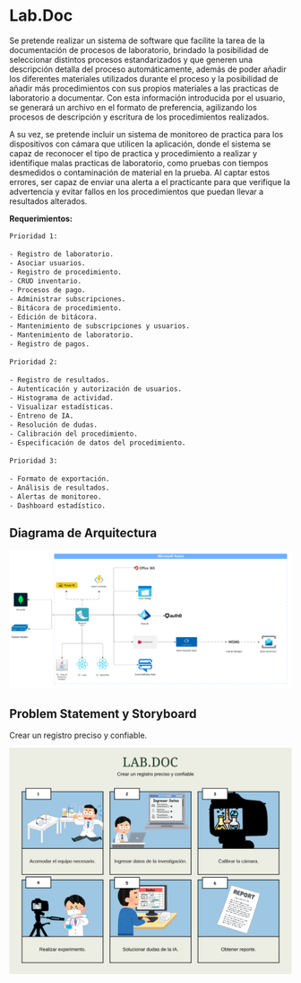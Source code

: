 # Lab.Doc

Se pretende realizar un sistema de software que facilite la tarea de la documentación de procesos de laboratorio, brindado la posibilidad de seleccionar distintos procesos estandarizados y que generen una descripción detalla del proceso automáticamente, además de poder añadir los diferentes materiales utilizados durante el proceso y la posibilidad de añadir más procedimientos con sus propios materiales a las practicas de laboratorio a documentar. Con esta información introducida por el usuario, se generará un archivo en el formato de preferencia, agilizando los procesos de descripción y escritura de los procedimientos realizados. 

A su vez, se pretende incluir un sistema de monitoreo de practica para los dispositivos con cámara que utilicen la aplicación, donde el sistema se capaz de reconocer el tipo de practica y procedimiento a realizar y identifique malas practicas de laboratorio, como pruebas con tiempos desmedidos o contaminación de material en la prueba. Al captar estos errores, ser capaz de enviar una alerta a el practicante para que verifique la advertencia y evitar fallos en los procedimientos que puedan llevar a resultados alterados.

**Requerimientos:**

    Prioridad 1:

    - Registro de laboratorio.
    - Asociar usuarios.
    - Registro de procedimiento.
    - CRUD inventario.
    - Procesos de pago.
    - Administrar subscripciones.
    - Bitácora de procedimiento.
    - Edición de bitácora.
    - Mantenimiento de subscripciones y usuarios.
    - Mantenimiento de laboratorio.
    - Registro de pagos.

    Prioridad 2:

    - Registro de resultados.
    - Autenticación y autorización de usuarios. 
    - Histograma de actividad.
    - Visualizar estadísticas.
    - Entreno de IA.
    - Resolución de dudas.
    - Calibración del procedimiento.
    - Especificación de datos del procedimiento.

    Prioridad 3:

    - Formato de exportación.
    - Análisis de resultados.
    - Alertas de monitoreo.
    - Dashboard estadístico.

## Diagrama de Arquitectura

![Diagrama de Arquitectura](images/Diagrama_Proyecto.png)

## Problem Statement y Storyboard

Crear un registro preciso y confiable.

![Storyboard](images/Storyboard.png)
